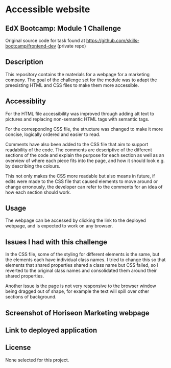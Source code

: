 # Accessible website

## EdX Bootcamp: Module 1 Challenge  
Original source code for task found at https://github.com/skills-bootcamp/frontend-dev (private repo)

## Description
This repository contains the materials for a webpage for a marketing company. The goal of the challenge set for the module was to adapt the preexisting HTML and CSS files to make them more accessible.


## Accessiblity
For the HTML file accessibility was improved through adding alt text to pictures and replacing non-semantic HTML tags with semantic tags. 

For the corresponding CSS file, the structure was changed to make it more concise, logically ordered and easier to read. 

Comments have also been added to the CSS file that aim to support readability of the code. The comments are descriptive of the different sections of the code and explain the purpose for each section as well as an overview of where each piece fits into the page, and how it should look e.g. by describing the colours.

This not only makes the CSS more readable but also means in future, if edits were made to the CSS file that caused elements to move around or change erronously, the developer can refer to the comments for an idea of how each section should work.

## Usage
The webpage can be accessed by clicking the link to the deployed webpage, and is expected to work on any browser.

## Issues I had with this challenge
In the CSS file, some of the styling for different elements is the same, but the elements each have individual class names. I tried to change this so that elements that shared properties shared a class name but CSS failed, so I reverted to the original class names and consolidated them around their shared properties.

Another issue is the page is not very responsive to the browser window being dragged out of shape, for example the text will spill over other sections of background.

## Screenshot of Horiseon Marketing webpage



## Link to deployed application



## License 
None selected for this project.